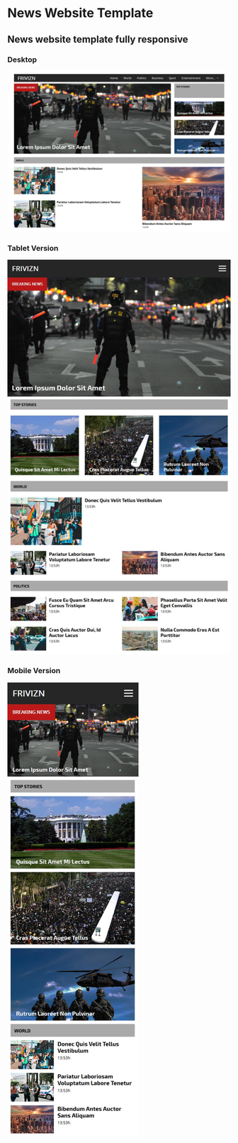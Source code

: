 # News Website Template

## News website template fully responsive

### Desktop

![Desktop](readme-images/desktop-image.jpg)

### Tablet Version

![Tablet](readme-images/tablet-image.jpg)

### Mobile Version

![Mobile Phone](readme-images/mobile-phone-image.jpg)
